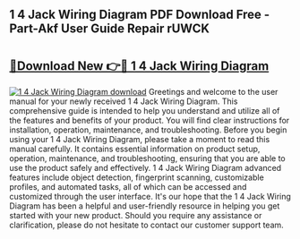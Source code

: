 ## 1 4 Jack Wiring Diagram PDF Download Free - Part-Akf User Guide Repair rUWCK

# <h2><a href="http://dfuo1e.blite.top/?on=1+4+Jack+Wiring+Diagram">🔗Download New 👉🔴 1 4 Jack Wiring Diagram</a></h2>

[![1 4 Jack Wiring Diagram download](https://i.imgur.com/lujVjoI.png)](http://dfuo1e.blite.top/?on=1+4+Jack+Wiring+Diagram)
Greetings and welcome to the user manual for your newly received 1 4 Jack Wiring Diagram. This comprehensive guide is intended to help you understand and utilize all of the features and benefits of your product. You will find clear instructions for installation, operation, maintenance, and troubleshooting. Before you begin using your 1 4 Jack Wiring Diagram, please take a moment to read this manual carefully. It contains essential information on product setup, operation, maintenance, and troubleshooting, ensuring that you are able to use the product safely and effectively. 1 4 Jack Wiring Diagram advanced features include object detection, fingerprint scanning, customizable profiles, and automated tasks, all of which can be accessed and customized through the user interface. It's our hope that the 1 4 Jack Wiring Diagram has been a helpful and user-friendly resource in helping you get started with your new product. Should you require any assistance or clarification, please do not hesitate to contact our customer support team.
